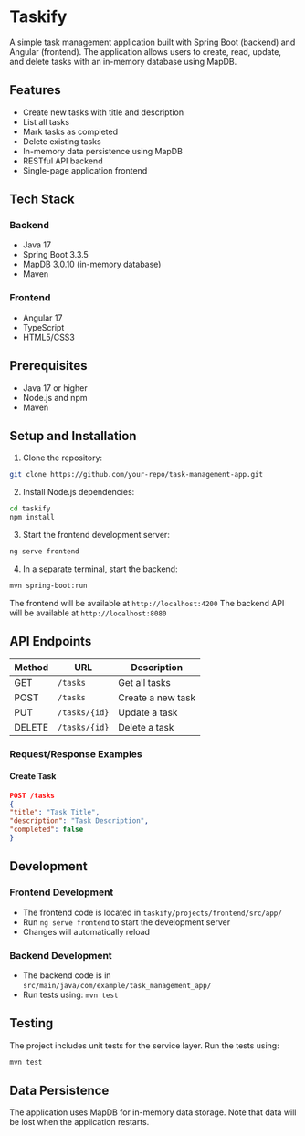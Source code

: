 # Taskify

A simple task management application built with Spring Boot (backend) and Angular (frontend). The application allows users to create, read, update, and delete tasks with an in-memory database using MapDB.

## Features

- Create new tasks with title and description
- List all tasks
- Mark tasks as completed
- Delete existing tasks
- In-memory data persistence using MapDB
- RESTful API backend
- Single-page application frontend

## Tech Stack

### Backend
- Java 17
- Spring Boot 3.3.5
- MapDB 3.0.10 (in-memory database)
- Maven

### Frontend
- Angular 17
- TypeScript
- HTML5/CSS3

## Prerequisites

- Java 17 or higher
- Node.js and npm
- Maven

## Setup and Installation

1. Clone the repository:
```bash
git clone https://github.com/your-repo/task-management-app.git
```
2. Install Node.js dependencies: 
```bash
cd taskify
npm install
```
3. Start the frontend development server:
```bash
ng serve frontend
```
4. In a separate terminal, start the backend:
```bash
mvn spring-boot:run
```

The frontend will be available at `http://localhost:4200`
The backend API will be available at `http://localhost:8080`

## API Endpoints

| Method | URL | Description |
|--------|-----|-------------|
| GET | `/tasks` | Get all tasks |
| POST | `/tasks` | Create a new task |
| PUT | `/tasks/{id}` | Update a task |
| DELETE | `/tasks/{id}` | Delete a task |

### Request/Response Examples

#### Create Task
```json
POST /tasks
{
"title": "Task Title",
"description": "Task Description",
"completed": false
}
```

## Development

### Frontend Development
- The frontend code is located in `taskify/projects/frontend/src/app/`
- Run `ng serve frontend` to start the development server
- Changes will automatically reload

### Backend Development
- The backend code is in `src/main/java/com/example/task_management_app/`
- Run tests using: `mvn test`

## Testing

The project includes unit tests for the service layer. Run the tests using:
```bash
mvn test
```

## Data Persistence

The application uses MapDB for in-memory data storage. Note that data will be lost when the application restarts.